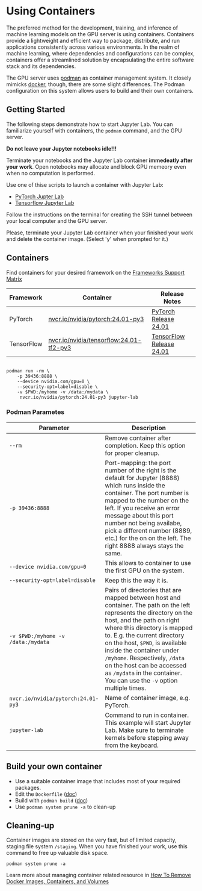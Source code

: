 # Using Containers

The preferred method for the development, training, and inference of machine learning models on the GPU server is using containers. Containers provide a lightweight and efficient way to package, distribute, and run applications consistently across various environments. In the realm of machine learning, where dependencies and configurations can be complex, containers offer a streamlined solution by encapsulating the entire software stack and its dependencies. 

The GPU server uses [podman](https://docs.podman.io/en/latest/index.html) as container management system. It closely mimicks [docker](https://www.docker.com/), though, there are some slight differences. The Podman configuration on this system allows users to build and their own containers.


<!-- 1. Build your own container with `Dockerfile`
2. Launch application in container
3. Cleaning up -->


## Getting Started
The following steps demonstrate how to start Jupyter Lab. You can familiarize yourself with containers, the `podman` command, and the GPU server.

**Do not leave your Jupyter notebooks idle!!!**

Terminate your notebooks and the Jupyter Lab container **immedeatly after your work**.
Open notebooks may allocate and block GPU memeory even when no computation is performed.

Use one of thise scripts to launch a container with Jupyter Lab:
- [PyTorch Jupter Lab](./scripts/pytorch-jupyter-lab.sh)
- [Tensorflow Jupyter Lab](./scripts/tensorflow-jupyter-lab.sh)

Follow the instructions on the terminal for creating the SSH tunnel between your local computer and the GPU server.

Please, terminate your Jupyter Lab container when your finished your work and delete the container image. (Select 'y' when prompted for it.)

<!-- Enable user
```
loginctl enable-linger USER_ID
podman system migrate
``` -->

## Containers
Find containers for your desired framework on the [Frameworks Support Matrix](https://docs.nvidia.com/deeplearning/frameworks/support-matrix/index.html)

| Framework | Container | Release Notes |
|--|--|--|
| PyTorch | [nvcr.io/nvidia/pytorch:24.01-py3](https://catalog.ngc.nvidia.com/orgs/nvidia/containers/pytorch) | [PyTorch Release 24.01](https://docs.nvidia.com/deeplearning/frameworks/pytorch-release-notes/rel-24-01.html#rel-24-01)
| TensorFlow | [nvcr.io/nvidia/tensorflow:24.01-tf2-py3](https://catalog.ngc.nvidia.com/orgs/nvidia/containers/tensorflow) | [TensorFlow Release 24.01](https://docs.nvidia.com/deeplearning/frameworks/tensorflow-release-notes/rel-24-01.html#rel-24-01)



```

podman run -rm \
	-p 39436:8888 \
	--device nvidia.com/gpu=0 \
	--security-opt=label=disable \
	-v $PWD:/myhome -v /data:/mydata \
	 nvcr.io/nvidia/pytorch:24.01-py3 jupyter-lab
```

###  Podman Parametes

| Parameter | Description |
|--------|-------------|
| `--rm` | Remove container after completion. Keep this option for proper cleanup. |  
| `-p 39436:8888` | Port-mapping: the port number of the right is the default for Jupyter (8888) which runs inside the container. The port number is  mapped to the number on the left. If you receive an error message about this port number not being availabe, pick a different number (8889, etc.) for the on on the left. The right 8888 always stays the same. |
| `--device nvidia.com/gpu=0` | This allows to container to use the first GPU on the system. |
| `--security-opt=label=disable` | Keep this the way it is.|
| `-v $PWD:/myhome -v /data:/mydata` | Pairs of directories that are mapped between host and container. The path on the left represents the directory on the host, and the path on right where this directory is mapped to. E.g. the current directory on the host, `$PWD`, is available inside the container under `/myhome`. Respectively, `/data` on the host can be accessed as `/mydata` in the container. You can use the `-v` option multiple times.|
| `nvcr.io/nvidia/pytorch:24.01-py3` | Name of container image, e.g. PyTorch. |
| `jupyter-lab` | Command to run in container. This example will start Jupyter Lab.  Make sure to terminate kernels before stepping away from the keyboard.|

## Build your own container
- Use a suitable container image that includes most of your required packages.
- Edit the `Dockerfile` ([doc](https://docs.docker.com/engine/reference/builder/))
- Build with `podman build` ([doc](https://manpages.ubuntu.com/manpages/jammy/en/man1/docker-build.1.html))
- Use `podman system prune -a` to clean-up

## Cleaning-up
Container images are stored on the very fast, but of limited capacity, staging file system `/staging`. When you have finished your work, use this command to free up valuable disk space.
```
podman system prune -a
```

Learn more about managing container related resource in [How To Remove Docker Images, Containers, and Volumes](https://www.digitalocean.com/community/tutorials/how-to-remove-docker-images-containers-and-volumes)
